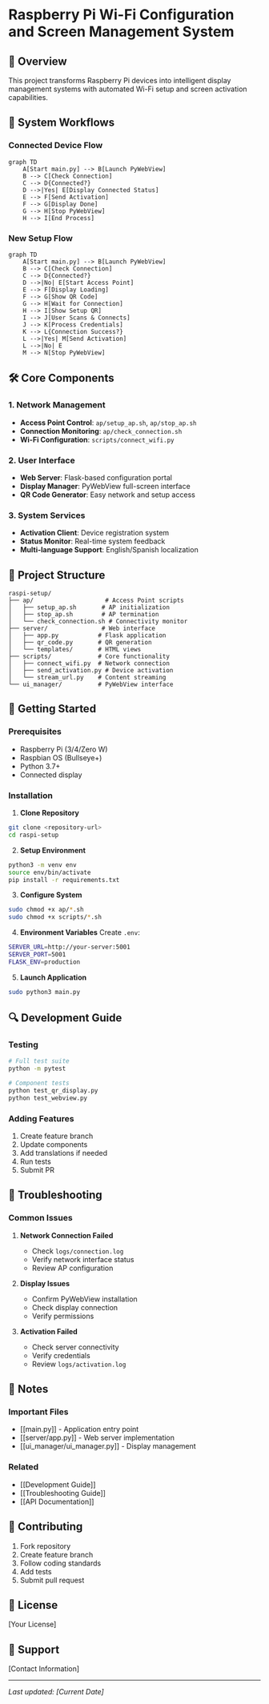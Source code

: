 # Raspberry Pi Wi-Fi Configuration and Screen Management System

## 🎯 Overview

This project transforms Raspberry Pi devices into intelligent display management systems with automated Wi-Fi setup and screen activation capabilities.

## 🔄 System Workflows

### Connected Device Flow
```mermaid
graph TD
    A[Start main.py] --> B[Launch PyWebView]
    B --> C[Check Connection]
    C --> D{Connected?}
    D -->|Yes| E[Display Connected Status]
    E --> F[Send Activation]
    F --> G[Display Done]
    G --> H[Stop PyWebView]
    H --> I[End Process]
```

### New Setup Flow
```mermaid
graph TD
    A[Start main.py] --> B[Launch PyWebView]
    B --> C[Check Connection]
    C --> D{Connected?}
    D -->|No| E[Start Access Point]
    E --> F[Display Loading]
    F --> G[Show QR Code]
    G --> H[Wait for Connection]
    H --> I[Show Setup QR]
    I --> J[User Scans & Connects]
    J --> K[Process Credentials]
    K --> L{Connection Success?}
    L -->|Yes| M[Send Activation]
    L -->|No| E
    M --> N[Stop PyWebView]
```

## 🛠️ Core Components

### 1. Network Management
- **Access Point Control**: `ap/setup_ap.sh`, `ap/stop_ap.sh`
- **Connection Monitoring**: `ap/check_connection.sh`
- **Wi-Fi Configuration**: `scripts/connect_wifi.py`

### 2. User Interface
- **Web Server**: Flask-based configuration portal
- **Display Manager**: PyWebView full-screen interface
- **QR Code Generator**: Easy network and setup access

### 3. System Services
- **Activation Client**: Device registration system
- **Status Monitor**: Real-time system feedback
- **Multi-language Support**: English/Spanish localization

## 📁 Project Structure

```
raspi-setup/
├── ap/                    # Access Point scripts
│   ├── setup_ap.sh       # AP initialization
│   ├── stop_ap.sh        # AP termination
│   └── check_connection.sh # Connectivity monitor
├── server/               # Web interface
│   ├── app.py           # Flask application
│   ├── qr_code.py       # QR generation
│   └── templates/       # HTML views
├── scripts/             # Core functionality
│   ├── connect_wifi.py  # Network connection
│   ├── send_activation.py # Device activation
│   └── stream_url.py    # Content streaming
└── ui_manager/          # PyWebView interface
```

## 🚀 Getting Started

### Prerequisites
- Raspberry Pi (3/4/Zero W)
- Raspbian OS (Bullseye+)
- Python 3.7+
- Connected display

### Installation

1. **Clone Repository**
```bash
git clone <repository-url>
cd raspi-setup
```

2. **Setup Environment**
```bash
python3 -m venv env
source env/bin/activate
pip install -r requirements.txt
```

3. **Configure System**
```bash
sudo chmod +x ap/*.sh
sudo chmod +x scripts/*.sh
```

4. **Environment Variables**
Create `.env`:
```bash
SERVER_URL=http://your-server:5001
SERVER_PORT=5001
FLASK_ENV=production
```

5. **Launch Application**
```bash
sudo python3 main.py
```

## 🔍 Development Guide

### Testing
```bash
# Full test suite
python -m pytest

# Component tests
python test_qr_display.py
python test_webview.py
```

### Adding Features
1. Create feature branch
2. Update components
3. Add translations if needed
4. Run tests
5. Submit PR

## 🐛 Troubleshooting

### Common Issues
1. **Network Connection Failed**
   - Check `logs/connection.log`
   - Verify network interface status
   - Review AP configuration

2. **Display Issues**
   - Confirm PyWebView installation
   - Check display connection
   - Verify permissions

3. **Activation Failed**
   - Check server connectivity
   - Verify credentials
   - Review `logs/activation.log`

## 📝 Notes

### Important Files
- [[main.py]] - Application entry point
- [[server/app.py]] - Web server implementation
- [[ui_manager/ui_manager.py]] - Display management

### Related
- [[Development Guide]]
- [[Troubleshooting Guide]]
- [[API Documentation]]

## 🤝 Contributing
1. Fork repository
2. Create feature branch
3. Follow coding standards
4. Add tests
5. Submit pull request

## 📄 License
[Your License]

## 💬 Support
[Contact Information]

---
*Last updated: [Current Date]*